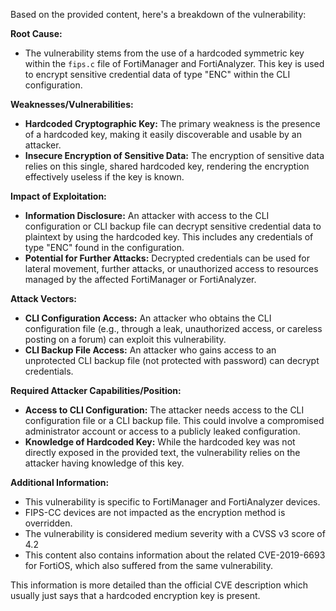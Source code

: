 Based on the provided content, here's a breakdown of the vulnerability:

**Root Cause:**
- The vulnerability stems from the use of a hardcoded symmetric key within the `fips.c` file of FortiManager and FortiAnalyzer. This key is used to encrypt sensitive credential data of type "ENC" within the CLI configuration.

**Weaknesses/Vulnerabilities:**
- **Hardcoded Cryptographic Key:** The primary weakness is the presence of a hardcoded key, making it easily discoverable and usable by an attacker.
- **Insecure Encryption of Sensitive Data:** The encryption of sensitive data relies on this single, shared hardcoded key, rendering the encryption effectively useless if the key is known.

**Impact of Exploitation:**
- **Information Disclosure:** An attacker with access to the CLI configuration or CLI backup file can decrypt sensitive credential data to plaintext by using the hardcoded key. This includes any credentials of type "ENC" found in the configuration.
- **Potential for Further Attacks:** Decrypted credentials can be used for lateral movement, further attacks, or unauthorized access to resources managed by the affected FortiManager or FortiAnalyzer.

**Attack Vectors:**
- **CLI Configuration Access:** An attacker who obtains the CLI configuration file (e.g., through a leak, unauthorized access, or careless posting on a forum) can exploit this vulnerability.
- **CLI Backup File Access:** An attacker who gains access to an unprotected CLI backup file (not protected with password) can decrypt credentials.

**Required Attacker Capabilities/Position:**
- **Access to CLI Configuration:** The attacker needs access to the CLI configuration file or a CLI backup file. This could involve a compromised administrator account or access to a publicly leaked configuration.
- **Knowledge of Hardcoded Key:** While the hardcoded key was not directly exposed in the provided text, the vulnerability relies on the attacker having knowledge of this key.

**Additional Information:**
- This vulnerability is specific to FortiManager and FortiAnalyzer devices.
- FIPS-CC devices are not impacted as the encryption method is overridden.
- The vulnerability is considered medium severity with a CVSS v3 score of 4.2
- This content also contains information about the related CVE-2019-6693 for FortiOS, which also suffered from the same vulnerability.

This information is more detailed than the official CVE description which usually just says that a hardcoded encryption key is present.